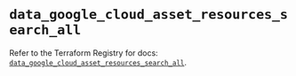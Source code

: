 # `data_google_cloud_asset_resources_search_all`

Refer to the Terraform Registry for docs: [`data_google_cloud_asset_resources_search_all`](https://registry.terraform.io/providers/hashicorp/google-beta/6.36.0/docs/data-sources/google_cloud_asset_resources_search_all).
